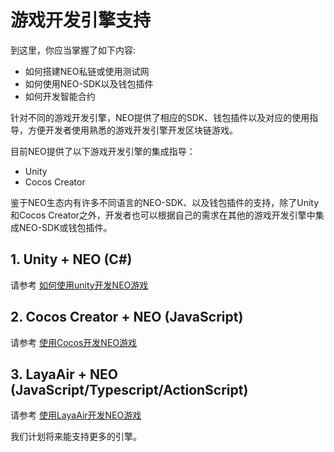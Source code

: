 # 游戏开发引擎支持
到这里，你应当掌握了如下内容:
* 如何搭建NEO私链或使用测试网
* 如何使用NEO-SDK以及钱包插件
* 如何开发智能合约

针对不同的游戏开发引擎，NEO提供了相应的SDK、钱包插件以及对应的使用指导，方便开发者使用熟悉的游戏开发引擎开发区块链游戏。

目前NEO提供了以下游戏开发引擎的集成指导：
* Unity
* Cocos Creator

鉴于NEO生态内有许多不同语言的NEO-SDK、以及钱包插件的支持，除了Unity和Cocos Creator之外，开发者也可以根据自己的需求在其他的游戏开发引擎中集成NEO-SDK或钱包插件。

## 1. Unity + NEO (C#)
请参考 [如何使用unity开发NEO游戏](./游戏引擎支持/使用Unity开发NEO游戏.md)

## 2. Cocos Creator + NEO (JavaScript)
请参考 [使用Cocos开发NEO游戏](./游戏引擎支持/使用Cocos开发NEO游戏.md)

## 3. LayaAir + NEO (JavaScript/Typescript/ActionScript)
请参考 [使用LayaAir开发NEO游戏](./游戏引擎支持/使用Laya开发NEO游戏.md)

我们计划将来能支持更多的引擎。